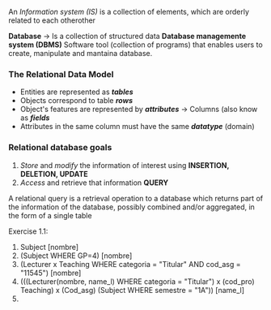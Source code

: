 An *Information system (IS)* is a collection of elements, which are orderly related to each otherother

**Database** -> Is a collection of structured data
**Database managemente system (DBMS)** Software tool (collection of programs) that enables users to create, manipulate and mantaina database.

### The Relational Data Model
+ Entities are represented as ***tables***
+ Objects correspond to table ***rows*** 
+ Object's features are represented by ***attributes*** -> Columns (also know as ***fields***
+ Attributes in the same column must have the same ***datatype*** (domain)

### Relational database goals

1. *Store* and *modify* the information of interest using **INSERTION, DELETION, UPDATE**
2. *Access* and retrieve that information **QUERY** 


A relational query is a retrieval operation to a database which returns part of the information of the database, possibly combined and/or aggregated, in the form of a single table



Exercise 1.1:

1. Subject [nombre]
2. (Subject WHERE GP=4) [nombre]
3. (Lecturer x Teaching WHERE categoria = "Titular" AND cod_asg = "11545") [nombre]
4. (((Lecturer(nombre, name\_l) WHERE categoria = "Titular") x (cod\_pro) Teaching) x (Cod_asg)
   (Subject WHERE semestre = "1A")) [name_l]
5.
    
     


























